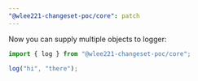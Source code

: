 ```yaml
---
"@wlee221-changeset-poc/core": patch
---
```


Now you can supply multiple objects to logger:

```ts
import { log } from "@wlee221-changeset-poc/core";

log("hi", "there");
```
